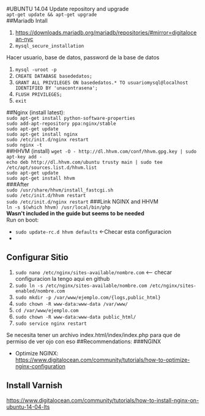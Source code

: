 #UBUNTU 14.04
Update repository and upgrade  
`apt-get update && apt-get upgrade`  
##Mariadb Intall  
  1.  https://downloads.mariadb.org/mariadb/repositories/#mirror=digitalocean-nyc  
  2.  `mysql_secure_installation`  

Hacer usuario, base de datos, password de la base de datos  
 1. `mysql -uroot -p`  
 2. `CREATE DATABASE basededatos;`  
 3. `GRANT ALL PRIVILEGES ON basededatos.* TO usuariomysql@localhost IDENTIFIED BY 'unacontrasena';`  
 4. `FLUSH PRIVILEGES;`  
 5. `exit`  

##Nginx (install latest):  
`sudo apt-get install python-software-properties`  
`sudo add-apt-repository ppa:nginx/stable`  
`sudo apt-get update`  
`sudo apt-get install nginx`  
`sudo /etc/init.d/nginx restart`  
`sudo nginx -t`  
##HHVM (install)
`wget -O - http://dl.hhvm.com/conf/hhvm.gpg.key | sudo apt-key add -`  
`echo deb http://dl.hhvm.com/ubuntu trusty main | sudo tee /etc/apt/sources.list.d/hhvm.list`  
`sudo apt-get update`  
`sudo apt-get install hhvm`  
###After   
 `sudo /usr/share/hhvm/install_fastcgi.sh`  
`sudo /etc/init.d/hhvm restart`  
`sudo /etc/init.d/nginx restart`
###Link NGINX and HHVM  
`ln -s $(which hhvm) /usr/local/bin/php`  
**Wasn't included in the guide but seems to be needed**  
Run on boot:  
 * `sudo update-rc.d hhvm defaults` <-Checar esta configuracion   
 * 


## Configurar Sitio
 1. `sudo nano /etc/nginx/sites-available/nombre.com`  <-- checar configuracion la tengo aqui en github
 2.  `sudo ln -s /etc/nginx/sites-available/nombre.com /etc/nginx/sites-enabled/nombre.com`  
 3.  `sudo mkdir -p /var/www/ejemplo.com/{logs,public_html}`  
 4.  `sudo chown -R www-data:www-data /var/www/`  
 5.  `cd /var/www/ejemplo.com`  
 6.  `sudo chown -R www-data:www-data public_html/`  
 7.  `sudo service nginx restart`  

Se necesita tener un archivo index.html/index/index.php para que de permiso de ver ojo con eso
##Recommendations:
###NGINX
 * Optimize NGINX: https://www.digitalocean.com/community/tutorials/how-to-optimize-nginx-configuration  

## Install Varnish  
https://www.digitalocean.com/community/tutorials/how-to-install-nginx-on-ubuntu-14-04-lts

